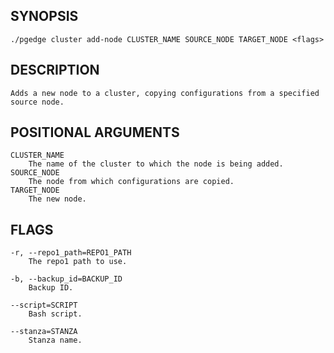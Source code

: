 ## SYNOPSIS
    ./pgedge cluster add-node CLUSTER_NAME SOURCE_NODE TARGET_NODE <flags>
 
## DESCRIPTION
    Adds a new node to a cluster, copying configurations from a specified source node.
 
## POSITIONAL ARGUMENTS
    CLUSTER_NAME
        The name of the cluster to which the node is being added.
    SOURCE_NODE
        The node from which configurations are copied.
    TARGET_NODE
        The new node.
 
## FLAGS
    -r, --repo1_path=REPO1_PATH
        The repo1 path to use.
    
    -b, --backup_id=BACKUP_ID
        Backup ID.
    
    --script=SCRIPT
        Bash script.
    
    --stanza=STANZA
        Stanza name.
    
